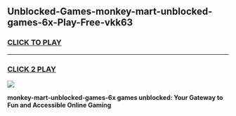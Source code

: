 
## Unblocked-Games-monkey-mart-unblocked-games-6x-Play-Free-vkk63
<h3>
<a href="https://premium76.site?title=monkey-mart-unblocked-games-6x&ref=10A">CLICK TO PLAY</a></h3>
<hr>

<h3>
<a href="https://premium76.site?title=monkey-mart-unblocked-games-6x&ref=10A">CLICK 2 PLAY</a>
  
</h3>

<a href="https://premium76.site?title=monkey-mart-unblocked-games-6x&ref=10A"><img src="https://clearcache.store/games.png"></a>


**monkey-mart-unblocked-games-6x games unblocked: Your Gateway to Fun and Accessible Online Gaming**
